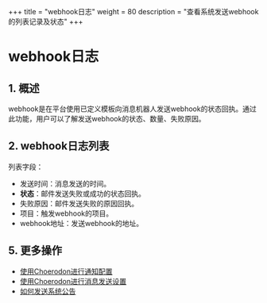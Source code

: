 +++
title = "webhook日志"
weight = 80
description = "查看系统发送webhook的列表记录及状态"
+++

# webhook日志

## 1. 概述

webhook是在平台使用已定义模板向消息机器人发送webhook的状态回执。通过此功能，用户可以了解发送webhook的状态、数量、失败原因。

## 2. webhook日志列表

列表字段：

- 发送时间：消息发送的时间。
- **状态**：邮件发送失败或成功的状态回执。
- 失败原因：邮件发送失败的原因回执。
- 项目：触发webhook的项目。
- webhook地址：发送webhook的地址。


## 5. 更多操作

- [使用Choerodon进行通知配置](../message-config)
- [使用Choerodon进行消息发送设置](../message)
- [如何发送系统公告](../system-notice)